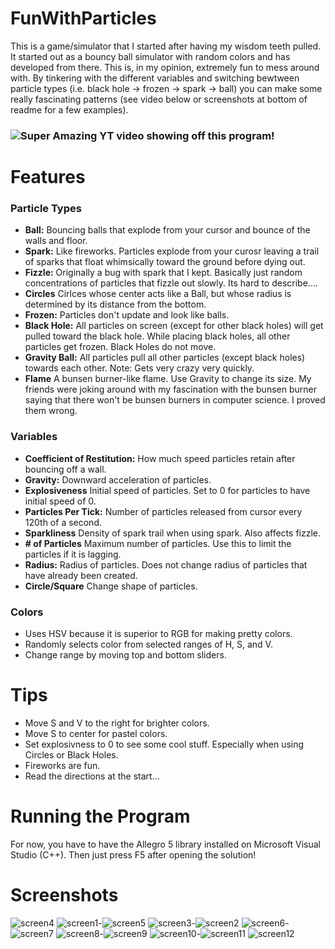 FunWithParticles
================

This is a game/simulator that I started after having my wisdom teeth pulled. It started out as a bouncy ball simulator with random colors and has developed from there. This is, in my opinion, extremely fun to mess around with. By tinkering with the different variables and switching bewtween particle types (i.e. black hole -> frozen -> spark -> ball) you can make some really fascinating patterns (see video below or screenshots at bottom of readme for a few examples). 
### ![Super Amazing YT video showing off this program!](https://www.youtube.com/watch?v=ij0-msWfhqQ)
Features
========
### Particle Types
*  **Ball:** Bouncing balls that explode from your cursor and bounce of the walls and floor.
*  **Spark:** Like fireworks. Particles explode from your curosr leaving a trail of sparks that float whimsically toward the ground before dying out.
*  **Fizzle:** Originally a bug with spark that I kept. Basically just random concentrations of particles that fizzle out slowly. Its hard to describe....
*  **Circles** Cirlces whose center acts like a Ball, but whose radius is determined by its distance from the bottom.
*  **Frozen:** Particles don't update and look like balls.
*  **Black Hole:** All particles on screen (except for other black holes) will get pulled toward the black hole. While placing black holes, all other particles get frozen. Black Holes do not move.
*  **Gravity Ball:** All particles pull all other particles (except black holes) towards each other. Note: Gets very crazy very quickly.
*  **Flame** A bunsen burner-like flame. Use Gravity to change its size. My friends were joking around with my fascination with the bunsen burner saying that there won't be bunsen burners in computer science. I proved them wrong.

### Variables
* **Coefficient of Restitution:** How much speed particles retain after bouncing off a wall.
* **Gravity:** Downward acceleration of particles.
* **Explosiveness** Initial speed of particles. Set to 0 for particles to have initial speed of 0.
* **Particles Per Tick:** Number of particles released from cursor every 120th of a second.
* **Sparkliness** Density of spark trail when using spark. Also affects fizzle.
* **# of Particles** Maximum number of particles. Use this to limit the particles if it is lagging.
* **Radius:** Radius of particles. Does not change radius of particles that have already been created.
* **Circle/Square** Change shape of particles.

### Colors
* Uses HSV because it is superior to RGB for making pretty colors.
* Randomly selects color from selected ranges of H, S, and V.
* Change range by moving top and bottom sliders.

Tips
====
* Move S and V to the right for brighter colors.
* Move S to center for pastel colors.
* Set explosivness to 0 to see some cool stuff. Especially when using Circles or Black Holes.
* Fireworks are fun.
* Read the directions at the start...

Running the Program
===================
For now, you have to have the Allegro 5 library installed on Microsoft Visual Studio (C++). Then just press F5 after opening the solution!

Screenshots
===========

![screen4](https://raw.github.com/TheBananaWhale/FunWithParticles/master/img/Screenshot%20%284%29.png)
![screen1](https://raw.github.com/TheBananaWhale/FunWithParticles/master/img/Screenshot%20%281%29.png)-![screen5](https://raw.github.com/TheBananaWhale/FunWithParticles/master/img/Screenshot%20%285%29.png)
![screen3](https://raw.github.com/TheBananaWhale/FunWithParticles/master/img/Screenshot%20%283%29.png)-![screen2](https://raw.github.com/TheBananaWhale/FunWithParticles/master/img/Screenshot%20%282%29.png)
![screen6](https://raw.github.com/TheBananaWhale/FunWithParticles/master/img/Screenshot%20%286%29.png)-![screen7](https://raw.github.com/TheBananaWhale/FunWithParticles/master/img/Screenshot%20%287%29.png)
![screen8](https://raw.github.com/TheBananaWhale/FunWithParticles/master/img/Screenshot%20%288%29.png)-![screen9](https://raw.github.com/TheBananaWhale/FunWithParticles/master/img/Screenshot%20%289%29.png)
![screen10](https://raw.github.com/TheBananaWhale/FunWithParticles/master/img/Screenshot%20%2810%29.png)-![screen11](https://raw.github.com/TheBananaWhale/FunWithParticles/master/img/Screenshot%20%2811%29.png)
![screen12](https://raw.github.com/TheBananaWhale/FunWithParticles/master/img/Screenshot%20%2812%29.png)
